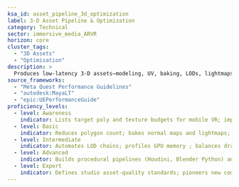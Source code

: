 ```yaml
---
ksa_id: asset_pipeline_3d_optimization
label: 3-D Asset Pipeline & Optimization
category: Technical
sector: immersive_media_ARVR
horizon: core
cluster_tags:
  - "3D Assets"
  - "Optimisation"
description: >
  Produces low-latency 3-D assets—modeling, UV, baking, LODs, lightmaps—optimized for real-time engines and mobile XR hardware constraints.
source_frameworks:
  - "Meta Quest Performance Guidelines"
  - "autodesk:MayaLT"
  - "epic:UEPerformanceGuide"
proficiency_levels:
  - level: Awareness
    indicator: Lists target poly and texture budgets for mobile VR; imports ready-made models; applies basic decimation.
  - level: Basic
    indicator: Reduces polygon count; bakes normal maps and lightmaps; executes retopology, PBR texturing, and generates collision meshes.
  - level: Intermediate
    indicator: Automates LOD chains; profiles GPU memory ; balances draw-call budgets per headset targets.
  - level: Advanced
    indicator: Builds procedural pipelines (Houdini, Blender Python) and GPU instancing schemes; implements streaming assets with Oodle/Krakatoa; tunes shader variants.
  - level: Expert
    indicator: Defines studio asset-quality standards; pioneers new compression workflows for emerging chipsets; sets PBR material standards for WebXR and native.
---
```

